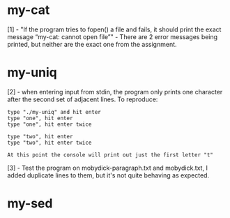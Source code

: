 # my-cat
[1] - "If the program tries to fopen() a file and fails, it should print the exact message “my-cat: cannot open file”" - There are 2 error messages being printed, but neither are the exact one from the assignment.

# my-uniq
[2] - when entering input from stdin, the program only prints one character after the second set of adjacent lines.
To reproduce:
```
type "./my-uniq" and hit enter
type "one", hit enter
type "one", hit enter twice

type "two", hit enter
type "two", hit enter twice

At this point the console will print out just the first letter "t"
```

[3] - Test the program on mobydick-paragraph.txt and mobydick.txt, I added duplicate lines to them, but it's not quite behaving as expected.

# my-sed
